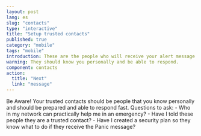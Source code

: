```yaml
---
layout: post
lang: es
slug: "contacts"
type: "interactive"
title: "Setup trusted contacts"
published: true
category: "mobile"
tags: "mobile"
introduction: These are the people who will receive your alert message.
warning: They should know you personally and be able to respond.
component: contacts
action:
  title: "Next"
  link: "message"
---
```


Be Aware! Your trusted contacts should be people that you know personally and should be prepared and able to respond fast. Questions to ask: - Who in my network can practically help me in an emergency? - Have I told these people they are a trusted contact? - Have I created a security plan so they know what to do if they receive the Panic message?